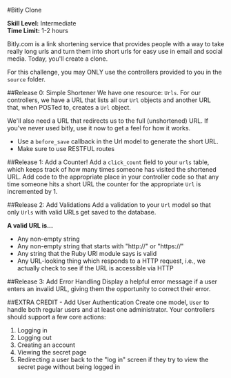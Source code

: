 #Bitly Clone

__Skill Level:__ Intermediate  
__Time Limit:__ 1-2 hours

Bitly.com is a link shortening service that provides people with a way to take really long urls and turn them into short urls for easy use in email and social media. Today, you'll create a clone.

For this challenge, you may ONLY use the controllers provided to you in the `source` folder. 

##Release 0: Simple Shortener
We have one resource: `Urls`. For our controllers, we have a URL that lists all our `Url` objects and another URL that, when POSTed to, creates a `Url` object.

We'll also need a URL that redirects us to the full (unshortened) URL. If you've never used bitly, use it now to get a feel for how it works.
 
 - Use a `before_save` callback in the Url model to generate the short URL.
 - Make sure to use RESTFUL routes

##Release 1: Add a Counter! 
Add a `click_count` field to your `urls` table, which keeps track of how many times someone has visited the shortened URL. Add code to the appropriate place in your controller code so that any time someone hits a short URL the counter for the appropriate `Url` is incremented by 1.

##Release 2: Add Validations 
Add a validation to your `Url` model so that only `Urls` with valid URLs get saved to the database.

__A valid URL is...__
- Any non-empty string
- Any non-empty string that starts with "http://" or "https://"
- Any string that the Ruby URI module says is valid
- Any URL-looking thing which responds to a HTTP request, i.e., we actually check to see if the URL is accessible via HTTP

##Release 3: Add Error Handling
Display a helpful error message if a user enters an invalid URL, giving them the opportunity to correct their error.

##EXTRA CREDIT - Add User Authentication
Create one model, `User` to handle both regular users and at least one administrator. Your controllers should support a few core actions:

1. Logging in
2. Logging out
3. Creating an account
4. Viewing the secret page
5. Redirecting a user back to the "log in" screen if they try to view the secret page without being logged in

